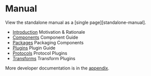 # Manual

View the standalone manual as a [single page][standalone-manual].

* [Introduction](introduction.md) Motivation & Rationale
* [Components](components.md) Component Guide
* [Packages](packages.md) Packaging Components
* [Plugins](plugins.md) Plugin Guide
* [Protocols](protocols.md) Protocol Plugins
* [Transforms](transforms.md) Transform Plugins

More developer documentation is in the [appendix](appendix.md).
    
<? @include links.md ?>
